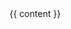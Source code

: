 <!DOCTYPE html>
<html lang="en">
<head>
    <meta charset="UTF-8">
    <meta name="viewport" content="width=device-width, initial-scale=1.0">
    <title>{{ page.title }}</title>
    <script type="text/javascript" async
      src="https://polyfill.io/v3/polyfill.min.js?features=es6">
    </script>
    <script type="text/javascript" async
      src="https://cdn.jsdelivr.net/npm/mathjax@3/es5/tex-mml-chtml.js">
    </script>
</head>
<body>
    {{ content }}
</body>
</html>
